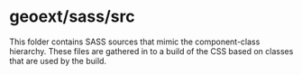 # geoext/sass/src

This folder contains SASS sources that mimic the component-class hierarchy. These files
are gathered in to a build of the CSS based on classes that are used by the build.
